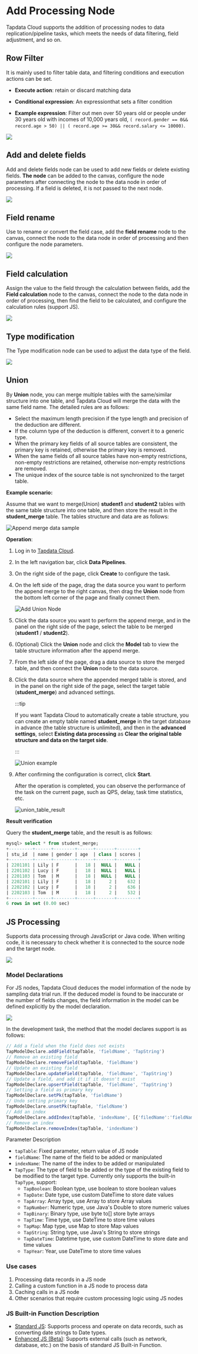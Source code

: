 # Add Processing Node

Tapdata Cloud supports the addition of processing nodes to data replication/pipeline tasks, which meets the needs of data filtering, field adjustment, and so on.

## Row Filter

It is mainly used to filter table data, and filtering conditions and execution actions can be set.

* **Execute action**: retain or discard matching data

* **Conditional expression**: An expressionthat sets a filter condition
* **Example expression**: Filter out men over 50 years old or people under 30 years old with incomes of 10,000 years old, `( record.gender == 0&& record.age > 50) || ( record.age >= 30&& record.salary <= 10000)`.

![](../../images/data_dev_row_filter_setting_en.png)



## Add and delete fields

Add and delete fields node can be used to add new fields or delete existing fields. **The node** can be added to the canvas, configure the node parameters after connecting the node to the data node in order of processing. If a field is deleted, it is not passed to the next node.

![](../../images/add_and_delete_fields.png)



## Field rename

Use to rename or convert the field case, add the **field rename** node to the canvas, connect the node to the data node in order of processing and then configure the node parameters.

![](../../images/rename_fields.png)



## Field calculation

Assign the value to the field through the calculation between fields, add the **Field calculation** node to the canvas, connect the node to the data node in order of processing, then find the field to be calculated, and configure the calculation rules (support JS).

![](../../images/field_calculation_en.png)



## Type modification

The Type modification node can be used to adjust the data type of the field.

![](../../images/data_dev_column_type_setting.png)





## <span id="union-node">Union</span>

By **Union** node, you can merge multiple tables with the same/similar structure into one table, and Tapdata Cloud will merge the data with the same field name. The detailed rules are as follows:

- Select the maximum length precision if the type length and precision of the deduction are different.
- If the column type of the deduction is different, convert it to a generic type.
- When the primary key fields of all source tables are consistent, the primary key is retained, otherwise the primary key is removed.
- When the same fields of all source tables have non-empty restrictions, non-empty restrictions are retained, otherwise non-empty restrictions are removed.
- The unique index of the source table is not synchronized to the target table.



**Example scenario:**

Assume that we want to merge(Union) **student1** and **student2** tables with the same table structure into one table, and then store the result in the **student_merge** table. The tables structure and data are as follows:

![Append merge data sample](../../images/table_union_demo.png)



**Operation**:

1. Log in to [Tapdata Cloud](https://cloud.tapdata.io/).

2. In the left navigation bar, click **Data Pipelines**.

3. On the right side of the page, click **Create** to configure the task.

4. On the left side of the page, drag the data source you want to perform the append merge to the right canvas, then drag the **Union** node from the bottom left corner of the page and finally connect them.

   ![Add Union Node](../../images/add_union_node_en.png)

5. Click the data source you want to perform the append merge, and in the panel on the right side of the page, select the table to be merged (**student1** / **student2**).

6. (Optional) Click the **Union** node and click the **Model** tab to view the table structure information after the append merge.

7. From the left side of the page, drag a data source to store the merged table, and then connect the **Union** node to the data source.

8. Click the data source where the appended merged table is stored, and in the panel on the right side of the page, select the target table (**student_merge**) and advanced settings.

   :::tip

   If you want Tapdata Cloud to automatically create a table structure, you can create an empty table named **student_merge** in the target database in advance (the table structure is unlimited), and then in the **advanced settings**, select **Existing data processing** as **Clear the original table structure and data on the target side**.

   :::

   ![Union example](../../images/union_table_demo_en.png)

9. After confirming the configuration is correct, click **Start**.

   After the operation is completed, you can observe the performance of the task on the current page, such as QPS, delay, task time statistics, etc.

   ![union_table_result](../../images/union_table_result_en.png)



**Result verification**

Query the **student_merge** table, and the result is as follows:

```sql
mysql> select * from student_merge;
+---------+------+--------+------+-------+--------+
| stu_id  | name | gender | age  | class | scores |
+---------+------+--------+------+-------+--------+
| 2201101 | Lily | F      |   18 |  NULL |   NULL |
| 2201102 | Lucy | F      |   18 |  NULL |   NULL |
| 2201103 | Tom  | M      |   18 |  NULL |   NULL |
| 2202101 | Lily | F      |   18 |     2 |    632 |
| 2202102 | Lucy | F      |   18 |     2 |    636 |
| 2202103 | Tom  | M      |   18 |     2 |    532 |
+---------+------+--------+------+-------+--------+
6 rows in set (0.00 sec)
```

## <span id="js-process">JS Processing</span>

Supports data processing through JavaScript or Java code. When writing code, it is necessary to check whether it is connected to the source node and the target node.

![](../../images/js_nodes_en.png)

### Model Declarations

For JS nodes, Tapdata Cloud deduces the model information of the node by sampling data trial run. If the deduced model is found to be inaccurate or the number of fields changes, the field information in the model can be defined explicitly by the model declaration.

![](../../images/model_declarations_en.png)

In the development task, the method that the model declares support is as follows:

```javascript
// Add a field when the field does not exists
TapModelDeclare.addField(tapTable, 'fieldName', 'TapString')
// Remove an existing field
TapModelDeclare.removeField(tapTable, 'fieldName')
// Update an existing field
TapModelDeclare.updateField(tapTable, 'fieldName', 'TapString')
// Update a field, and add it if it doesn't exist
TapModelDeclare.upsertField(tapTable, 'fieldName', 'TapString')
// Setting a field as primary key
TapModelDeclare.setPk(tapTable, 'fieldName')
// Undo setting primary key
TapModelDeclare.unsetPk(tapTable, 'fieldName')
// Add an index
TapModelDeclare.addIndex(tapTable, 'indexName', [{'filedName':'fieldName1', 'order': 'asc'}])
// Remove an index
TapModelDeclare.removeIndex(tapTable, 'indexName')
```

Parameter Description

- `tapTable`: Fixed parameter, return value of JS node
- `fieldName`: The name of the field to be added or manipulated
- `indexName`: The name of the index to be added or manipulated
- `TapType`: The type of field to be added or the type of the existing field to be modified to the target type. Currently only supports the built-in `TapType`, support:
   - `TapBoolean`: Boolean type, use boolean to store boolean values
   - `TapDate`: Date type, use custom DateTime to store date values
   - `TapArray`: Array type, use Array to store Array values
   - `TapNumber`: Numeric type, use Java's Double to store numeric values
   - `TapBinary`: Binary type, use byte to[] store byte arrays
   - `TapTime`: Time type, use DateTime to store time values
   - `TapMap`: Map type, use Map to store Map values
   - `TapString`: String type, use Java's String to store strings
   - `TapDateTime`: Datetime type, use custom DateTime to store date and time values
   - `TapYear`: Year, use DateTime to store time values


### Use cases

1. Processing data records in a JS node
2. Calling a custom function in a JS node to process data
3. Caching calls in a JS node
4. Other scenarios that require custom processing logic using JS nodes

### JS Built-in Function Description

* [Standard JS](../../appendix/standard-js.md): Supports process and operate on data records, such as converting date strings to Date types.
* [Enhanced JS (Beta)](../../appendix/enhanced-js.md): Supports external calls (such as network, database, etc.) on the basis of standard JS Built-in Function.

